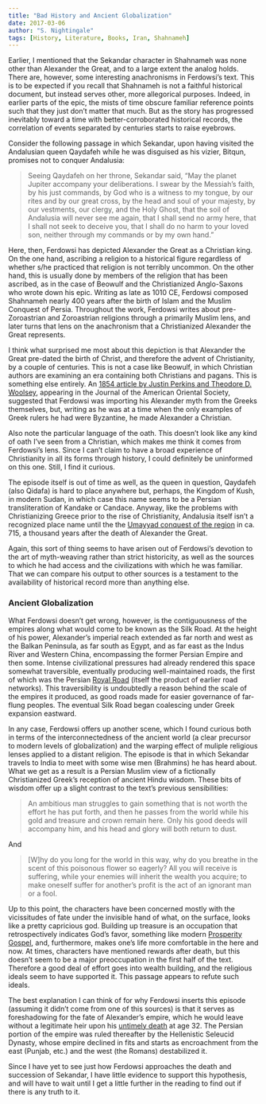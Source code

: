 ```yaml
---
title: "Bad History and Ancient Globalization"
date: 2017-03-06
author: "S. Nightingale"
tags: [History, Literature, Books, Iran, Shahnameh]
---
```

Earlier, I mentioned that the Sekandar character in Shahnameh was none other than Alexander the Great, and to a large extent the analog holds. There are, however, some interesting anachronisms in Ferdowsi’s text. This is to be expected if you recall that Shahnameh is not a faithful historical document, but instead serves other, more allegorical purposes. Indeed, in earlier parts of the epic, the mists of time obscure familiar reference points such that they just don’t matter that much. But as the story has progressed inevitably toward a time with better-corroborated historical records, the correlation of events separated by centuries starts to raise eyebrows.

Consider the following passage in which Sekandar, upon having visited the Andalusian queen Qaydafeh while he was disguised as his vizier, Bitqun, promises not to conquer Andalusia:
> Seeing Qaydafeh on her throne, Sekandar said, “May the planet Jupiter accompany your deliberations. I swear by the Messiah’s faith, by his just commands, by God who is a witness to my tongue, by our rites and by our great cross, by the head and soul of your majesty, by our vestments, our clergy, and the Holy Ghost, that the soil of Andalusia will never see me again, that I shall send no army here, that I shall not seek to deceive you, that I shall do no harm to your loved son, neither through my commands or by my own hand.”

Here, then, Ferdowsi has depicted Alexander the Great as a Christian king. On the one hand, ascribing a religion to a historical figure regardless of whether s/he practiced that religion is not terribly uncommon. On the other hand, this is usually done by members of the religion that has been ascribed, as in the case of Beowulf and the Christianized Anglo-Saxons who wrote down his epic. Writing as late as 1010 CE, Ferdowsi composed Shahnameh nearly 400 years after the birth of Islam and the Muslim Conquest of Persia. Throughout the work, Ferdowsi writes about pre-Zoroastrian and Zoroastrian religions through a primarily Muslim lens, and later turns that lens on the anachronism that a Christianized Alexander the Great represents.

I think what surprised me most about this depiction is that Alexander the Great pre-dated the birth of Christ, and therefore the advent of Christianity, by a couple of centuries. This is not a case like Beowulf, in which Christian authors are examining an era containing both Christians and pagans. This is something else entirely. An [1854 article by Justin Perkins and Theodore D. Woolsey](http://www.jstor.org/stable/592285?seq=2#page_scan_tab_contents), appearing in the Journal of the American Oriental Society, suggested that Ferdowsi was importing his Alexander myth from the Greeks themselves, but, writing as he was at a time when the only examples of Greek rulers he had were Byzantine, he made Alexander a Christian.

Also note the particular language of the oath. This doesn’t look like any kind of oath I’ve seen from a Christian, which makes me think it comes from Ferdowsi’s lens. Since I can’t claim to have a broad experience of Christianity in all its forms through history, I could definitely be uninformed on this one. Still, I find it curious.

The episode itself is out of time as well, as the queen in question, Qaydafeh (also Qidafa) is hard to place anywhere but, perhaps, the Kingdom of Kush, in modern Sudan, in which case this name seems to be a Persian transliteration of Kandake or Candace. Anyway, like the problems with Christianizing Greece prior to the rise of Christianity, Andalusia itself isn’t a recognized place name until the the [Umayyad conquest of the region](https://en.wikipedia.org/wiki/Name_of_Andalusia) in ca. 715, a thousand years after the death of Alexander the Great.

Again, this sort of thing seems to have arisen out of Ferdowsi’s devotion to the art of myth-weaving rather than strict historicity, as well as the sources to which he had access and the civilizations with which he was familiar. That we can compare his output to other sources is a testament to the availability of historical record more than anything else.

### Ancient Globalization

What Ferdowsi doesn’t get wrong, however, is the contiguousness of the empires along what would come to be known as the Silk Road. At the height of his power, Alexander’s imperial reach extended as far north and west as the Balkan Peninsula, as far south as Egypt, and as far east as the Indus River and Western China, encompassing the former Persian Empire and then some. Intense civilizational pressures had already rendered this space somewhat traversible, eventually producing well-maintained roads, the first of which was the Persian [Royal Road](https://en.wikipedia.org/wiki/Royal_Road) (itself the product of earlier road networks). This traversibility is undoubtedly a reason behind the scale of the empires it produced, as good roads made for easier governance of far-flung peoples. The eventual Silk Road began coalescing under Greek expansion eastward.

In any case, Ferdowsi offers up another scene, which I found curious both in terms of the interconnectedness of the ancient world (a clear precursor to modern levels of globalization) and the warping effect of muliple religious lenses applied to a distant religion. The episode is that in which Sekandar travels to India to meet with some wise men (Brahmins) he has heard about. What we get as a result is a Persian Muslim view of a fictionally Christianized Greek’s reception of ancient Hindu wisdom. These bits of wisdom offer up a slight contrast to the text’s previous sensibilities:
> An ambitious man struggles to gain something that is not worth the effort he has put forth, and then he passes from the world while his gold and treasure and crown remain here. Only his good deeds will accompany him, and his head and glory will both return to dust.

And
> [W]hy do you long for the world in this way, why do you breathe in the scent of this poisonous flower so eagerly? All you will receive is suffering, while your enemies will inherit the wealth you acquire; to make oneself suffer for another’s profit is the act of an ignorant man or a fool.

Up to this point, the characters have been concerned mostly with the vicissitudes of fate under the invisible hand of what, on the surface, looks like a pretty capricious god. Building up treasure is an occupation that retrospectively indicates God’s favor, something like modern [Prosperity Gospel](https://en.wikipedia.org/wiki/Prosperity_theology), and, furthermore, makes one’s life more comfortable in the here and now. At times, characters have mentioned rewards after death, but this doesn’t seem to be a major preoccupation in the first half of the text. Therefore a good deal of effort goes into wealth building, and the religious ideals seem to have supported it. This passage appears to refute such ideals.

The best explanation I can think of for why Ferdowsi inserts this episode (assuming it didn’t come from one of this sources) is that it serves as foreshadowing for the fate of Alexander’s empire, which he would leave without a legitimate heir upon his [untimely death](https://en.wikipedia.org/wiki/Alexander_the_Great#Death_and_succession) at age 32. The Persian portion of the empire was ruled thereafter by the Hellenistic Seleucid Dynasty, whose empire declined in fits and starts as encroachment from the east (Punjab, etc.) and the west (the Romans) destabilized it.

Since I have yet to see just how Ferdowsi approaches the death and succession of Sekandar, I have little evidence to support this hypothesis, and will have to wait until I get a little further in the reading to find out if there is any truth to it.
